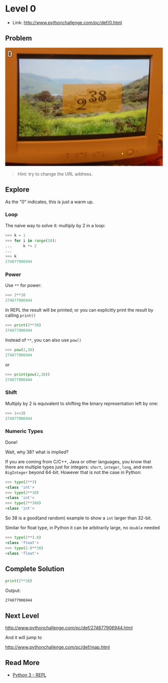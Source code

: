 # Level 0

- Link: http://www.pythonchallenge.com/pc/def/0.html

## Problem



![](images/calc.jpg)

> Hint: try to change the URL address.

## Explore

As the "0" indicates, this is just a warm up. 

### Loop

The naive way to solve it: multiply by 2 in a loop:

```python
>>> k = 1
>>> for i in range(38):
...     k *= 2
... 
>>> k
274877906944
```

### Power

Use ``**`` for power:

```python
>>> 2**38
274877906944
```

In REPL the result will be printed; or you can explicitly print the result by calling ``print()``

```python
>>> print(2**38)
274877906944
```

Instead of ``**``, you can also use ``pow()``

```python
>>> pow(2,38)
274877906944
```
or

```python
>>> print(pow(2,38))
274877906944
```

### Shift

Multiply by 2 is equivalent to shifting the binary representation left by one:

```python
>>> 1<<38
274877906944
```

### Numeric Types

Done!

Wait, why 38? what is implied?

If you are coming from C/C++, Java or other languages, you know that there are multiple types just for integers: ``short``, ``integer``, ``long``, and even ``BigInteger`` beyond 64-bit. However that is not the case in Python:

```python
>>> type(2**3)
<class 'int'>
>>> type(2**38)
<class 'int'>
>>> type(2**380)
<class 'int'>
```

So 38 is a good(and random) example to show a ``int`` larger than 32-bit.

Similar for float type, in Python it can be arbitrarily large, no ``double`` needed

```python
>>> type(2**3.8)
<class 'float'>
>>> type(2.0**38)
<class 'float'>
```

## Complete Solution

```python
print(2**38)
```

Output:

```
274877906944
```

## Next Level
 
http://www.pythonchallenge.com/pc/def/274877906944.html

And it will jump to 

http://www.pythonchallenge.com/pc/def/map.html

## Read More

- [Python 3 - REPL](http://www.hackingnote.com/en/python/repl/)
